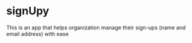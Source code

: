 # signUpy
This is an app that helps organization manage their sign-ups (name and email address) with ease
